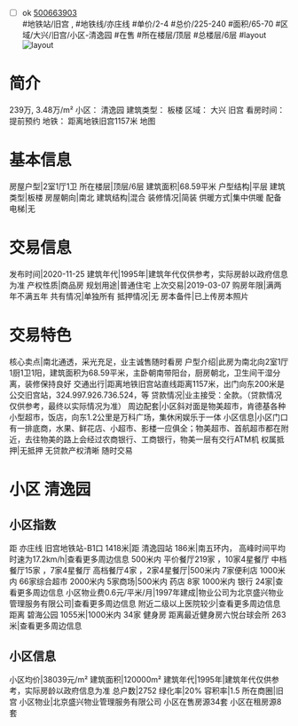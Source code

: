 - [ ] ok [500663903](https://bj.5i5j.com/ershoufang/500663903.html)  
 #地铁站/旧宫 ,  #地铁线/亦庄线
#单价/2-4 #总价/225-240 #面积/65-70   #区域/大兴/旧宫/小区-清逸园 #在售 #所在楼层/顶层 #总楼层/6层 #layout 
![layout](http://image2.5i5j.com//group1/M00/E1/38/CgqJMl66n7OAWlWUAAJ_qCKNcNM240.jpg_P5.jpg) 
# 简介 
 239万,  3.48万/m² 
小区： 清逸园
建筑类型： 板楼
区域： 大兴 旧宫
看房时间： 提前预约
地铁： 距离地铁旧宫1157米 地图
# 基本信息 
 房屋户型|2室1厅1卫
所在楼层|顶层/6层
建筑面积|68.59平米
户型结构|平层
建筑类型|板楼
房屋朝向|南北
建筑结构|混合
装修情况|简装
供暖方式|集中供暖
配备电梯|无
# 交易信息 
 发布时间|2020-11-25
建筑年代|1995年|建筑年代仅供参考，实际房龄以政府信息为准
产权性质|商品房
规划用途|普通住宅
上次交易|2019-03-07
购房年限|满两年不满五年
共有情况|单独所有
抵押情况|无
房本备件|已上传房本照片
# 交易特色 
 核心卖点|南北通透，采光充足，业主诚售随时看房
户型介绍|此房为南北向2室1厅1厨1卫1阳，建筑面积为68.59平米，主卧朝南带阳台，厨房朝北，卫生间干湿分离，装修保持良好
交通出行|距离地铁旧宫站直线距离1157米，出门向东200米是公交旧宫站，324.997.926.736.524，等
贷款情况|业主接受：全款。（贷款情况仅供参考，最终以实际情况为准）
周边配套|小区斜对面是物美超市，肯德基各种小型超市，饭店，向东1.2公里是万科广场，集休闲娱乐于一体
小区信息|小区门口有一排底商，水果、鲜花店、小超市、影楼一应俱全；物美超市、首航超市都在附近，去往物美的路上会经过农商银行、工商银行，物美一层有交行ATM机
权属抵押|无抵押  无贷款产权清晰 随时交易
# 小区 清逸园
## 小区指数 
 距 亦庄线 旧宫地铁站-B1口 1418米|距 清逸园站 186米|南五环内， 高峰时间平均时速为17.2km/h|查看更多周边信息
500米内 平价餐厅219家 ，10家4星餐厅
中档餐厅15家 ，7家4星餐厅
高档餐厅4家 ，2家4星餐厅|500米内 7家便利店
1000米内 66家综合超市
2000米内 5家商场|500米内 药店 8家
1000米内 银行 24家|查看更多周边信息
小区物业费0.6元/平米/月|1997年建成|物业公司为北京盛兴物业管理服务有限公司|查看更多周边信息
附近二级以上医院较少|查看更多周边信息
距离 碧海公园 1055米|1000米内 34家 健身房
距离最近健身房六悦台球会所 263米|查看更多周边信息
## 小区信息 
 小区均价|38039元/m²
建筑面积|120000m²
建筑年代|1995年|建筑年代仅供参考，实际房龄以政府信息为准
总户数|2752
绿化率|20%
容积率|1.5
所在商圈|旧宫
小区物业|北京盛兴物业管理服务有限公司
小区在售房源34套
小区在租房源8套
